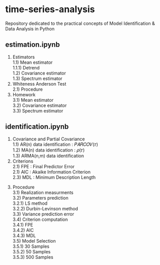 # time-series-analysis
Repository dedicated to the practical concepts of Model Identification &amp; Data Analysis in Python

## estimation.ipynb
1.  Estimators <br>
      1.1) Mean estimator <br>
        1.1.1) Detrend <br>
      1.2) Covariance estimator <br>
      1.3) Spectrum estimator  <br>
2.  Whiteness Anderson Test <br>
    2.1) Procedure <br>
3.  Homework <br>
    3.1) Mean estimator <br>
    3.2) Covariance estimator <br>
    3.3) Spectrum estimator <br>

## identification.ipynb
1.  Covariance and Partial Covariance <br>
    1.1)    AR(n) data identification : 𝑃𝐴𝑅𝐶𝑂𝑉(𝜏) <br>
    1.2)    MA(n) data identification : 𝜌(𝜏) <br>
    1.3)    ARMA(n,m) data identification <br>
2.  Criterions <br>
    2.1)    FPE : Final Predictor Error <br>
    2.1)    AIC : Akaike Information Criterion <br>
    2.3)    MDL : Minimum Description Length <br>
3)  Procedure <br>
    3.1) Realization measurments <br>
    3.2) Parameters prediction <br>
        3.2.1) LS method <br>
        3.2.2) Durbin-Levinson method <br>
    3.3) Variance prediction error <br>
    3.4) Criterion computation <br>
        3.4.1) FPE <br>
        3.4.2) AIC <br>
        3.4.3) MDL <br>
    3.5) Model Selection <br>
        3.5.1) 30 Samples <br>
        3.5.2) 50 Samples <br>
        3.5.3) 500 Samples <br>

